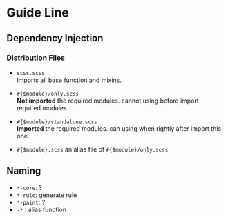 # Guide Line

## Dependency Injection

### Distribution Files
* `scss.scss`   
Imports all base function and mixins.

* `#{$module}/only.scss`   
__Not imported__ the required modules.
cannot using before import required modules.

* `#{$module}/standalone.scss`      
__Imported__ the required modules.
can using when rightly after import this one.

* `#{$module}.scss`
an alias file of `#{$module}/only.scss`

## Naming

* `*-core`: ?
* `*-rule`:     generate rule
* `*-paint`: ?
* `-*` : alias function